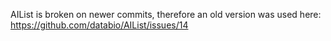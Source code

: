 
AIList is broken on newer commits, therefore an old version was used here:
https://github.com/databio/AIList/issues/14
